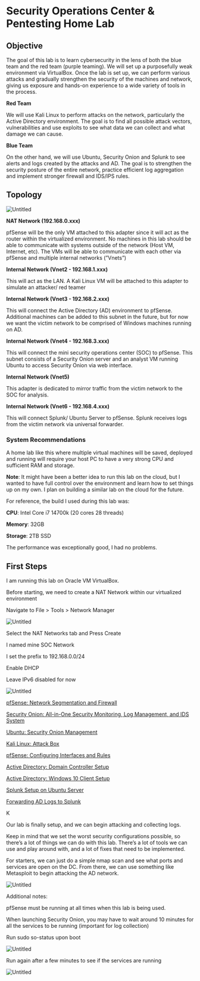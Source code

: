 # Security Operations Center & Pentesting Home Lab

## **Objective**

The goal of this lab is to learn cybersecurity in the lens of both the blue team and the red team (purple teaming). We will set up a purposefully weak environment via VirtualBox. Once the lab is set up, we can perform various attacks and gradually strengthen the security of the machines and network, giving us exposure and hands-on experience to a wide variety of tools in the process.

**Red Team**

We will use Kali Linux to perform attacks on the network, particularly the Active Directory environment. The goal is to find all possible attack vectors, vulnerabilities and use exploits to see what data we can collect and what damage we can cause. 

**Blue Team**

On the other hand, we will use Ubuntu, Security Onion and Splunk to see alerts and logs created by the attacks and AD. The goal is to strengthen the security posture of the entire network, practice efficient log aggregation and implement stronger firewall and IDS/IPS rules.

## **Topology**

![Untitled](SOC%20920d37ca2fe44379a9c51eebbfc97047/Untitled.png)

**NAT Network (192.168.0.xxx)**

pfSense will be the only VM attached to this adapter since it will act as the router within the virtualized environment. No machines in this lab should be able to communicate with systems outside of the network (Host VM, Internet, etc). The VMs will be able to communicate with each other via pfSense and multiple internal networks (”Vnets”)

**Internal Network (Vnet2 - 192.168.1.xxx)**

This will act as the LAN. A Kali Linux VM will be attached to this adapter to simulate an attacker/ red teamer

**Internal Network (Vnet3 - 192.168.2.xxx)**

This will connect the Active Directory (AD) environment to pfSense. Additional machines can be added to this subnet in the future, but for now we want the victim network to be comprised of Windows machines running on AD.

**Internal Network (Vnet4 - 192.168.3.xxx)**

This will connect the mini security operations center (SOC) to pfSense. This subnet consists of a Security Onion server and an analyst VM running Ubuntu to access Security Onion via web interface.

**Internal Network (Vnet5)**

This adapter is dedicated to mirror traffic from the victim network to the SOC for analysis.

**Internal Network (Vnet6 - 192.168.4.xxx)**

This will connect Splunk/ Ubuntu Server to pfSense. Splunk receives logs from the victim network via universal forwarder. 

### System Recommendations

A home lab like this where multiple virtual machines will be saved, deployed and running will require your host PC to have a very strong CPU and sufficient RAM and storage. 

**Note**: It might have been a better idea to run this lab on the cloud, but I wanted to have full control over the environment and learn how to set things up on my own. I plan on building a similar lab on the cloud for the future.

For reference, the build I used during this lab was:

**CPU**: Intel Core i7 14700k (20 cores 28 threads)

**Memory**: 32GB

**Storage**: 2TB SSD

The performance was exceptionally good, I had no problems.

## First Steps

I am running this lab on Oracle VM VirtualBox.

Before starting, we need to create a NAT Network within our virtualized environment

Navigate to File > Tools > Network Manager

![Untitled](SOC%20920d37ca2fe44379a9c51eebbfc97047/Untitled%201.png)

Select the NAT Networks tab and Press Create

I named mine SOC Network

I set the prefix to 192.168.0.0/24

Enable DHCP

Leave IPv6 disabled for now

![Untitled](SOC%20920d37ca2fe44379a9c51eebbfc97047/Untitled%202.png)

[pfSense: Network Segmentation and Firewall](SOC%20920d37ca2fe44379a9c51eebbfc97047/pfSense%20Network%20Segmentation%20and%20Firewall%209bd49df1ea2e4ab7ab54e4e59d36f032.md)

[Security Onion: All-in-One Security Monitoring, Log Management, and IDS System](SOC%20920d37ca2fe44379a9c51eebbfc97047/Security%20Onion%20All-in-One%20Security%20Monitoring,%20Log%20f675c2a3a508456c8aecb5655e17a5f7.md)

[Ubuntu: Security Onion Management](SOC%20920d37ca2fe44379a9c51eebbfc97047/Ubuntu%20Security%20Onion%20Management%2085b9f6496cea49e7a93312019d626acd.md)

[Kali Linux: Attack Box](SOC%20920d37ca2fe44379a9c51eebbfc97047/Kali%20Linux%20Attack%20Box%207a30005ad983440f8ab8cd6cc7c13e30.md)

[pfSense: Configuring Interfaces and Rules](SOC%20920d37ca2fe44379a9c51eebbfc97047/pfSense%20Configuring%20Interfaces%20and%20Rules%205bb7d11fa79f482598ee96b582a45d2b.md)

[Active Directory: Domain Controller Setup](SOC%20920d37ca2fe44379a9c51eebbfc97047/Active%20Directory%20Domain%20Controller%20Setup%2043f1ccba8fdb4ec6a0c6694324cbe0c0.md)

[Active Directory: Windows 10 Client Setup](SOC%20920d37ca2fe44379a9c51eebbfc97047/Active%20Directory%20Windows%2010%20Client%20Setup%2058fbf006a77742da83e68c3f6ea32235.md)

[Splunk Setup on Ubuntu Server](SOC%20920d37ca2fe44379a9c51eebbfc97047/Splunk%20Setup%20on%20Ubuntu%20Server%201cf095f706ee42a89fa228cc0bf2cfa7.md)

[Forwarding AD Logs to Splunk](SOC%20920d37ca2fe44379a9c51eebbfc97047/Forwarding%20AD%20Logs%20to%20Splunk%201ece17d5415c4ff4bf0b86e94e205bd6.md)

K

Our lab is finally setup, and we can begin attacking and collecting logs.

Keep in mind that we set the worst security configurations possible, so there’s a lot of things we can do with this lab. There’s a lot of tools we can use and play around with, and a lot of fixes that need to be implemented.

For starters, we can just do a simple nmap scan and see what ports and services are open on the DC. From there, we can use something like Metasploit to begin attacking the AD network. 

![Untitled](SOC%20920d37ca2fe44379a9c51eebbfc97047/Untitled%203.png)

Additional notes:

pfSense must be running at all times when this lab is being used.

When launching Security Onion, you may have to wait around 10 minutes for all the services to be running (important for log collection)

Run sudo so-status upon boot

![Untitled](SOC%20920d37ca2fe44379a9c51eebbfc97047/Untitled%204.png)

Run again after a few minutes to see if the services are running

![Untitled](SOC%20920d37ca2fe44379a9c51eebbfc97047/Untitled%205.png)
